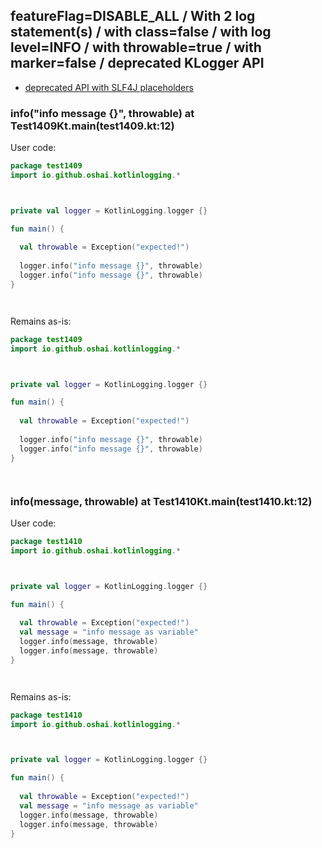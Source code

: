 ## featureFlag=DISABLE_ALL / With 2 log statement(s) / with class=false / with log level=INFO / with throwable=true / with marker=false / deprecated KLogger API

* [deprecated API with SLF4J placeholders](deprecated-slf4j-placeholders.md)

###  info("info message {}", throwable) at Test1409Kt.main(test1409.kt:12)

User code:
```kotlin
package test1409
import io.github.oshai.kotlinlogging.*



private val logger = KotlinLogging.logger {}

fun main() {
  
  val throwable = Exception("expected!")
  
  logger.info("info message {}", throwable)
  logger.info("info message {}", throwable)
}




```
  
Remains as-is:
```kotlin
package test1409
import io.github.oshai.kotlinlogging.*



private val logger = KotlinLogging.logger {}

fun main() {
  
  val throwable = Exception("expected!")
  
  logger.info("info message {}", throwable)
  logger.info("info message {}", throwable)
}




```

###  info(message, throwable) at Test1410Kt.main(test1410.kt:12)

User code:
```kotlin
package test1410
import io.github.oshai.kotlinlogging.*



private val logger = KotlinLogging.logger {}

fun main() {
  
  val throwable = Exception("expected!")
  val message = "info message as variable"
  logger.info(message, throwable)
  logger.info(message, throwable)
}




```
  
Remains as-is:
```kotlin
package test1410
import io.github.oshai.kotlinlogging.*



private val logger = KotlinLogging.logger {}

fun main() {
  
  val throwable = Exception("expected!")
  val message = "info message as variable"
  logger.info(message, throwable)
  logger.info(message, throwable)
}




```
